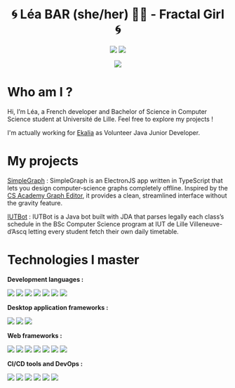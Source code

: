 <h1 align="center">🌀 Léa BAR (she/her) 🏳️‍⚧️ - Fractal Girl 🌀</h1>
<p align="center">
  <a href="https://www.linkedin.com/in/lea-bar/"><img src="https://img.shields.io/badge/LinkedIn-0077B5?style=for-the-badge&logo=linkedin&logoColor=white"/></a>
  <a href="mailto:contact@0xlea.fr"><img src="https://img.shields.io/badge/Email-D14836?style=for-the-badge&logoColor=white"/></a>
</p>
<p align="center">
  <img src="https://i.imgur.com/koavhuC.gif"/>
</p>

# Who am I ?

Hi, I’m Léa, a French developer and Bachelor of Science in Computer Science student at Université de Lille. Feel free to explore my projects !

I'm actually working for [Ekalia](https://ekalia.fr) as Volunteer Java Junior Developer.

# My projects
[SimpleGraph](https://github.com/Lea-Bar/SimpleGraph) : SimpleGraph is an ElectronJS app written in TypeScript that lets you design computer-science graphs completely offline. Inspired by the [CS Academy Graph Editor](https://csacademy.com/app/graph_editor/), it provides a clean, streamlined interface without the gravity feature.

[IUTBot](https://github.com/Lea-Bar/IUTBot) : IUTBot is a Java bot built with JDA that parses legally each class’s schedule in the BSc Computer Science program at IUT de Lille Villeneuve-d’Ascq letting every student fetch their own daily timetable.

# Technologies I master
<p><strong>Development languages :</strong></p>
<p align="left">
  <img src="https://img.shields.io/badge/Java-ED8B00.svg?style=for-the-badge&logo=openjdk&logoColor=black">
  <img src="https://img.shields.io/badge/JavaScript-F7DF1E.svg?style=for-the-badge&logo=JavaScript&logoColor=black">
  <img src="https://img.shields.io/badge/Rust-000000.svg?style=for-the-badge&logo=Rust&logoColor=white">
  <img src="https://img.shields.io/badge/Bash-4EAA25.svg?style=for-the-badge&logo=GNU-Bash&logoColor=white">
  <img src="https://img.shields.io/badge/TypeScript-3178C6.svg?style=for-the-badge&logo=TypeScript&logoColor=white">
  <img src="https://img.shields.io/badge/C++-00599C.svg?style=for-the-badge&logo=C%2B%2B&logoColor=white">
  <img src="https://img.shields.io/badge/Python-3776AB.svg?style=for-the-badge&logo=Python&logoColor=white">
</p>
<p><strong>Desktop application frameworks :</strong></p>
<p align="left">
  <img src="https://img.shields.io/badge/Slint-2379F4.svg?style=for-the-badge&logo=Slint&logoColor=white">
  <img src="https://img.shields.io/badge/Electron-47848F.svg?style=for-the-badge&logo=Electron&logoColor=white">
  <img src="https://img.shields.io/badge/Flutter-02569B.svg?style=for-the-badge&logo=Flutter&logoColor=white">
</p>
<p><strong>Web frameworks :</strong></p>
<p align="left">
  <img src="https://img.shields.io/badge/Next.js-000000.svg?style=for-the-badge&logo=nextdotjs&logoColor=white">
  <img src="https://img.shields.io/badge/Svelte-FF3E00.svg?style=for-the-badge&logo=Svelte&logoColor=white">
  <img src="https://img.shields.io/badge/Express-000000.svg?style=for-the-badge&logo=Express&logoColor=white">
  <img src="https://img.shields.io/badge/Nuxt-00DC82.svg?style=for-the-badge&logo=Nuxt&logoColor=white">
  <img src="https://img.shields.io/badge/Flask-000000.svg?style=for-the-badge&logo=Flask&logoColor=white">
  <img src="https://img.shields.io/badge/Astro-BC52EE.svg?style=for-the-badge&logo=Astro&logoColor=white">
  <img src="https://img.shields.io/badge/Vite-646CFF.svg?style=for-the-badge&logo=Vite&logoColor=white">
</p>
<p><strong>CI/CD tools and DevOps :</strong></p>
<p align="left">
  <img src="https://img.shields.io/badge/Docker-2496ED.svg?style=for-the-badge&logo=Docker&logoColor=white">
  <img src="https://img.shields.io/badge/QEMU-FF6600.svg?style=for-the-badge&logo=QEMU&logoColor=white">
  <img src="https://img.shields.io/badge/Podman-892CA0.svg?style=for-the-badge&logo=Podman&logoColor=white">
  <img src="https://img.shields.io/badge/Kubernetes-326CE5.svg?style=for-the-badge&logo=Kubernetes&logoColor=white">
  <img src="https://img.shields.io/badge/Jenkins-D24939.svg?style=for-the-badge&logo=Jenkins&logoColor=white">
  <img src="https://img.shields.io/badge/Git-F05032.svg?style=for-the-badge&logo=Git&logoColor=white">
</p>
